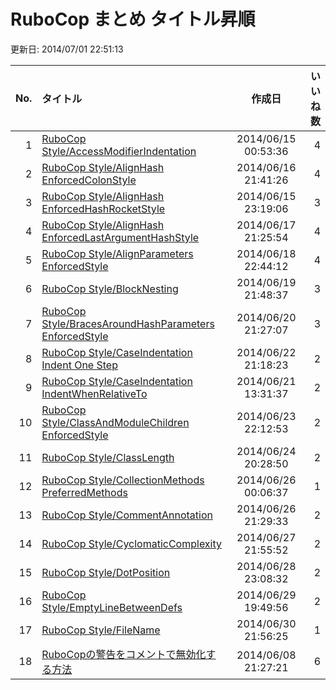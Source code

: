 # RuboCop まとめ タイトル昇順

更新日: 2014/07/01 22:51:13

|No.|タイトル|作成日|いいね数|
|--:|:--|:--:|--:|
|1|[RuboCop  Style/AccessModifierIndentation](http://qiita.com/tbpgr/items/706d2b93052154772f18)|2014/06/15 00:53:36|4|
|2|[RuboCop  Style/AlignHash  EnforcedColonStyle](http://qiita.com/tbpgr/items/b23d30a3b6284e800b60)|2014/06/16 21:41:26|4|
|3|[RuboCop  Style/AlignHash  EnforcedHashRocketStyle](http://qiita.com/tbpgr/items/36788d9da32e7a6d6f43)|2014/06/15 23:19:06|3|
|4|[RuboCop  Style/AlignHash  EnforcedLastArgumentHashStyle](http://qiita.com/tbpgr/items/e07749ec716247f0a409)|2014/06/17 21:25:54|4|
|5|[RuboCop  Style/AlignParameters  EnforcedStyle](http://qiita.com/tbpgr/items/414e3aad8c3b56d2ce04)|2014/06/18 22:44:12|4|
|6|[RuboCop  Style/BlockNesting](http://qiita.com/tbpgr/items/21cca635527eb03e64f2)|2014/06/19 21:48:37|3|
|7|[RuboCop  Style/BracesAroundHashParameters EnforcedStyle](http://qiita.com/tbpgr/items/8932a19d154fc3d7c142)|2014/06/20 21:27:07|3|
|8|[RuboCop  Style/CaseIndentation Indent One Step](http://qiita.com/tbpgr/items/d14e825f6eb9c9175d6a)|2014/06/22 21:18:23|2|
|9|[RuboCop  Style/CaseIndentation IndentWhenRelativeTo](http://qiita.com/tbpgr/items/7323c764e3ae046a0fde)|2014/06/21 13:31:37|2|
|10|[RuboCop  Style/ClassAndModuleChildren EnforcedStyle](http://qiita.com/tbpgr/items/61b9da235701df919ae5)|2014/06/23 22:12:53|2|
|11|[RuboCop  Style/ClassLength](http://qiita.com/tbpgr/items/44087a9f4c6548043ace)|2014/06/24 20:28:50|2|
|12|[RuboCop  Style/CollectionMethods PreferredMethods](http://qiita.com/tbpgr/items/a982166bbd473fcd4e6e)|2014/06/26 00:06:37|1|
|13|[RuboCop  Style/CommentAnnotation](http://qiita.com/tbpgr/items/5b0cee75305cef801851)|2014/06/26 21:29:33|2|
|14|[RuboCop  Style/CyclomaticComplexity](http://qiita.com/tbpgr/items/693f37d763c6ea5f9e9b)|2014/06/27 21:55:52|2|
|15|[RuboCop  Style/DotPosition](http://qiita.com/tbpgr/items/c53f86c876f73c1aa5a8)|2014/06/28 23:08:32|2|
|16|[RuboCop  Style/EmptyLineBetweenDefs](http://qiita.com/tbpgr/items/2872f2a27430372d43e4)|2014/06/29 19:49:56|2|
|17|[RuboCop  Style/FileName](http://qiita.com/tbpgr/items/97fc9186e59d607b1ecf)|2014/06/30 21:56:25|1|
|18|[RuboCopの警告をコメントで無効化する方法](http://qiita.com/tbpgr/items/a9000c5c6fa92a46c206)|2014/06/08 21:27:21|6|

